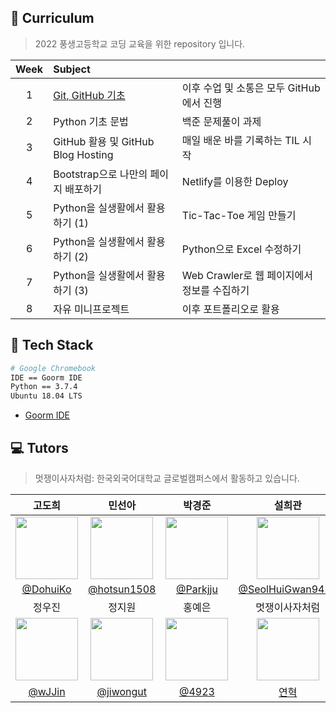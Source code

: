 ## :book: Curriculum

> 2022 풍생고등학교 코딩 교육을 위한 repository 입니다.

|Week|Subject||
|:---:|:---|:---|
|1|[Git, GitHub 기초](https://drive.google.com/file/d/1hKBfik2nzzVlNw4Tovsy1nXbtEfp1DHj/view?usp=sharing)|이후 수업 및 소통은 모두 GitHub에서 진행|
|2|Python 기초 문법|백준 문제풀이 과제|
|3|GitHub 활용 및 GitHub Blog Hosting|매일 배운 바를 기록하는 TIL 시작|
|4|Bootstrap으로 나만의 페이지 배포하기|Netlify를 이용한 Deploy|
|5|Python을 실생활에서 활용하기 (1) |Tic-Tac-Toe 게임 만들기|
|6|Python을 실생활에서 활용하기 (2) |Python으로 Excel 수정하기|
|7|Python을 실생활에서 활용하기 (3) |Web Crawler로 웹 페이지에서 정보를 수집하기|
|8|자유 미니프로젝트|이후 포트폴리오로 활용|

## :nut_and_bolt: Tech Stack

```bash
# Google Chromebook
IDE == Goorm IDE
Python == 3.7.4
Ubuntu 18.04 LTS
```
- [Goorm IDE](https://ide.goorm.io)


## :computer: Tutors

> 멋쟁이사자처럼: 한국외국어대학교 글로벌캠퍼스에서 활동하고 있습니다.

|고도희|민선아|박경준|설희관|
|:---:|:---:|:---:|:---:|
|<img src="https://avatars.githubusercontent.com/u/81297662?v=4" height=100/>|<img src="https://avatars.githubusercontent.com/u/60880176?v=4" height=100/>|<img src="https://avatars.githubusercontent.com/u/75518683?v=4" height=100/>|<img src="https://avatars.githubusercontent.com/u/67581495?v=4" height=100/>|
|[@DohuiKo](https://github.com/DohuiKo)|[@hotsun1508](https://github.com/hotsun1508)|[@Parkjju](https://github.com/Parkjju)|[@SeolHuiGwan9478](https://github.com/SeolHuiGwan9478)|
|정우진|정지원|홍예은|멋쟁이사자처럼|
|<img src="https://avatars.githubusercontent.com/u/81296203?v=4" height=100/>|<img src="https://avatars.githubusercontent.com/u/79279500?v=4" height=100/>|<img src="https://avatars.githubusercontent.com/u/60145951?v=4" height=100/>|<a href="https://github.com/hufslion10th"> <img src="https://user-images.githubusercontent.com/60145951/158914541-46bae0c2-28f7-46d7-80f4-6a7cb3e15579.png" height=100/> </a>
|[@wJJin](https://github.com/JungWooJin97)|[@jiwongut](https://github.com/jiwongut)|[@4923](https://github.com/4923)|[연혁](https://www.notion.so/hufsglobal/HUFS-LIKELION-550e654a2c254ed1bf8aecb62d552a75)|
